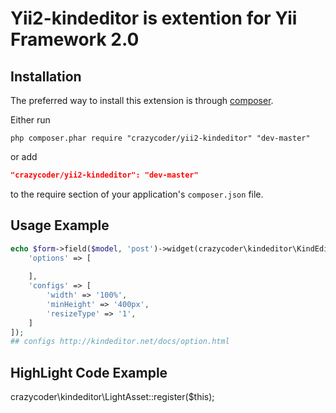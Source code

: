# Yii2-kindeditor is extention for Yii Framework 2.0

## Installation
The preferred way to install this extension is through [composer](http://getcomposer.org/download/).

Either run

```
php composer.phar require "crazycoder/yii2-kindeditor" "dev-master"
```
or add

```json
"crazycoder/yii2-kindeditor": "dev-master"
```

to the require section of your application's `composer.json` file.

## Usage Example
~~~php
echo $form->field($model, 'post')->widget(crazycoder\kindeditor\KindEditor::className(), [
    'options' => [
        
    ],
    'configs' => [
        'width' => '100%',
        'minHeight' => '400px',
        'resizeType' => '1',
    ]
]);
## configs http://kindeditor.net/docs/option.html
~~~
## HighLight Code Example
crazycoder\kindeditor\LightAsset::register($this);


